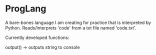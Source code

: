 # ProgLang

A bare-bones language I am creating for practice that is interpreted by Python. Reads/interprets 'code' from a txt file named 'code.txt'.



Currently developed functions:

output() -> outputs string to console
